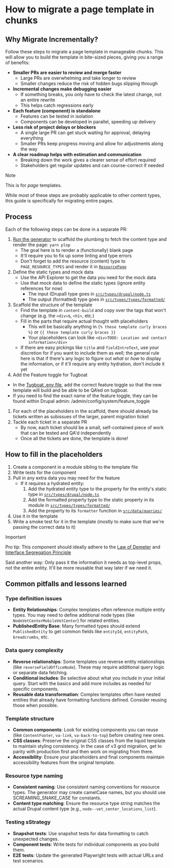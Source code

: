 # How to migrate a page template in chunks

## Why Migrate Incrementally?

Follow these steps to migrate a page template in manageable chunks. This will
allow you to build the template in bite-sized pieces, giving you a range of
benefits:

- **Smaller PRs are easier to review and merge faster**
  - Large PRs are overwhelming and take longer to review
  - Smaller changes reduce the risk of hidden bugs slipping through
- **Incremental changes make debugging easier**
  - If something breaks, you only have to check the latest change, not an entire
    rewrite
  - This helps catch regressions early
- **Each feature (component) is standalone**
  - Features can be tested in isolation
  - Components can be developed in parallel, speeding up delivery
- **Less risk of project delays or blockers**
  - A single large PR can get stuck waiting for approval, delaying everything
  - Smaller PRs keep progress moving and allow for adjustments along the way
- **A clear roadmap helps with estimation and communication**
  - Breaking down the work gives a clearer sense of effort required
  - Stakeholders get regular updates and can course-correct if needed

> [!NOTE]
> This is for _page_ templates.
>
> While most of these steps are probably applicable to other content types, this
> guide is specifically for migrating entire pages.

## Process

Each of the following steps can be done in a separate PR:

1. [Run the generator](../../../../READMEs/generators.md) to scaffold the
   plumbing to fetch the content type and render the page: `yarn plop`
   - The goal here is to render a (functionally) blank page
   - It'll require you to fix up some linting and type errors
   - Don't forget to add the resource (content) type to `PAGE_RESOURCE_TYPES`
     and render it in [`ResourcePage`](../../../../src/pages/[[...slug]].tsx)
1. Define the static types and mock data
   - Use the API Explorer to get the data you need for the mock data
   - Use that mock data to define the static types (ignore entity references for
     now)
     - The input (Drupal) type goes in [`src/types/drupal/node.ts`](../../../../src/types/drupal/node.ts)
     - The output (formatted) type goes in [`src/types/types/formatted/`](../../../../src/types/formatted/)
1. Scaffold the structure of the template
   - Find the template in `content-build` and copy over the tags that won't
     change (e.g. the `<div>`s, `<h1>`, etc.)
   - Fill in the parts that require actual thought with placeholders
     - This will be basically anything in `{% these template curly braces %}`
       or `{{ these template curly braces }}`
     - Your placeholders can look like `<div>TODO: Location and contact information</div>`
   - If there are easy pickings like `title` and `fieldIntroText`, use your
     discretion for if you want to include them as well; the general rule here is
     that if there's any logic to figure out _what_ or _how_ to display the
     information, or if it'll require any entity hydration, don't include it yet
1.  Add the Feature toggle for Tugboat
   - In the [Tugboat .env file](https://github.com/department-of-veterans-affairs/next-build/blob/main/envs/.env.tugboat), add the correct feature toggle so that the new template will build and be able to be QA’ed on tugboat.
   - If you need to find the exact name of the feature toggle, they can be found within Drupal admin: /admin/config/system/feature_toggle
1. For each of the placeholders in the scaffold, there should already be tickets written as subissues of the larger, parent migration ticket
1. Tackle each ticket in a separate PR
   - By now, each ticket should be a small, self-contained piece of work that
     can be tested and QA'd independently
   - Once all the tickets are done, the template is done!

## How to fill in the placeholders

1. Create a component in a module sibling to the template file
1. Write tests for the component
1. Pull in any extra data you may need for the feature
   - If it requires a hydrated entity:
     1. Add the hydrated entity type to the property for the entity's static
        type in [`src/types/drupal/node.ts`](../../../../src/types/drupal/node.ts)
     1. Add the formatted property type to the static property in its module
        in [`src/types/types/formatted/`](../../../../src/types/formatted/)
     1. Add the property to its `formatter` function in
        [`src/data/queries/`](../../../../src/data/queries/)
1. Use it in the template
1. Write a smoke test for it in the template (mostly to make sure that we're
   passing the correct data to it)

> [!IMPORTANT]
> Pro tip: This component should ideally adhere to the
> [Law of Demeter](https://ctrlshift.dev/understanding-the-law-of-demeter-the-principle-of-least-knowledge/)
> and [Interface Segregation Principle](https://reflectoring.io/interface-segregation-principle/)
>
> Said another way: Only pass it the information it needs as top-level
> props, not the entire entity. It'll be more reusable that way later if we
> need it.

## Common pitfalls and lessons learned

### Type definition issues

- **Entity Relationships**: Complex templates often reference multiple entity types. You may need to define additional node types (like `NodeVetCenterMobileVetCenter`) for related entities.
- **PublishedEntity Base**: Many formatted types should extend `PublishedEntity` to get common fields like `entityId`, `entityPath`, `breadcrumbs`, etc.

### Data query complexity

- **Reverse relationships**: Some templates use reverse entity relationships (like `reverseFieldOfficeNode`). These may require additional query logic or separate data fetching.
- **Conditional includes**: Be selective about what you include in your initial query. Start with the basics and add more includes as needed for specific components.
- **Reusable data transformation**: Complex templates often have nested entities that already have formatting functions defined. Consider reusing those when possible.

### Template structure

- **Common components**: Look for existing components you can reuse (like `ContentFooter`, `va-link`, `va-back-to-top`) before creating new ones.
- **CSS classes**: Preserve the original CSS classes from the liquid template to maintain styling consistency. In the case of v3 grid migration, get to parity with production first and then work on migrating from there.
- **Accessibility**: Ensure your placeholders and final components maintain accessibility features from the original template.

### Resource type naming

- **Consistent naming**: Use consistent naming conventions for resource types. The generator may create camelCase names, but you should use SCREAMING_SNAKE_CASE for constants.
- **Content type matching**: Ensure the resource type string matches the actual Drupal content type (e.g., `node--vet_center_locations_list`).

### Testing sStrategy

- **Snapshot tests**: Use snapshot tests for data formatting to catch unexpected changes.
- **Component tests**: Write tests for individual components as you build them.
- **E2E tests**: Update the generated Playwright tests with actual URLs and test scenarios.
